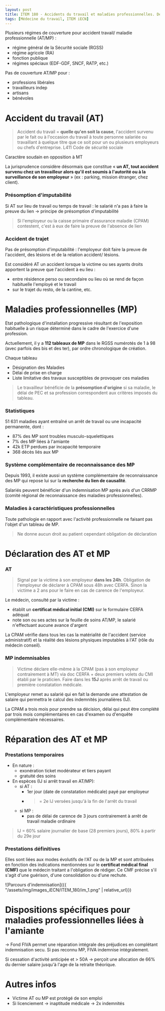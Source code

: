 ```yaml
---
layout: post
title: ITEM 180 - Accidents du travail et maladies professionnelles. Définitions et enjeux
tags: [Médecine du travail, ITEM iECN]
---
```


Plusieurs régimes  de couverture pour accident travail/ maladie professionnelle (AT/MP) :
- régime général de la Sécurité sociale (RGSS)
- régime agricole (RA)
- fonction publique
- régimes spéciaux (EDF-GDF, SNCF, RATP, etc.)

Pas de couverture AT/MP pour :
- professions libérales
- travailleurs indep
- artisans
- bénévoles

# Accident du travail (AT)

> Accident du travail = **quelle qu'en soit la cause**, l'accident survenu par le fait ou à l'occasion du travail à toute personne salariée ou travaillant à quelque titre que ce soit pour un ou plusieurs employeurs ou
chefs d'entreprise. L411 Code de sécurité sociale

Caractère soudain en opposition à MT

La jurisprudence considère désormais que constitue « **un AT, tout accident survenu chez un travailleur alors qu'il est soumis à l'autorité ou à la surveillance de son employeur** » (ex : parking, mission étranger, chez client).

### Présomption d'imputabilité

Si AT sur lieu de travail ou temps de travail : le salarié n'a pas à faire la preuve du lien -> principe de présomption d'imputabilité

> Si l'employeur ou la caisse primaire d'assurance maladie (CPAM) contestent, c'est à eux de faire la preuve de l'absence de lien

### Accident de trajet

Pas de présomption d'imputabilité : l'employeur doit faire la preuve de l'accident, des lésions et de la relation accident/ lésions.

Est considéré AT un accident lorsque la victime ou ses ayants droits apportent la preuve que l'accident à eu lieu :
- entre résidence perso ou secondaire ou lieu où se rend de façon habituelle l'employé et le travail
- sur le trajet du resto, de la cantine, etc.

# Maladies professionnelles (MP)

Etat pathologique d'installation progressive résultant de l'exposition habituelle à un risque déterminé dans le cadre de l'exercice d'une profession.

Actuellement, il y a **112 tableaux de MP** dans le RGSS numérotés de 1 à 98 (avec parfois des bis et des ter), par ordre chronologique de création.

Chaque tableau
- Désignation des Maladies
- Délai de prise en charge
- Liste limitative des travaux susceptibles de provoquer ces maladies

> Le travailleur bénéficie de la **présomption d'origine** si sa maladie, le délai de PEC et sa profession correspondent aux critères imposés du tableau.

### Statistiques

51 631 maladies ayant entraîné un arrêt de travail ou une incapacité permanente, dont :
- 87% des MP sont troubles musculo-squelettiques
- 7% des MP liées à l'amiante
- 42k ETP perdues par incapacité temporaire
- 368 décès liés aux MP

### Système complémentaire de reconnaissance des MP

Depuis 1993, il existe aussi un système complémentaire de reconnaissance des MP qui repose lui sur la **recherche du lien de causalité**.

Salariés peuvent bénéficier d'un indemnisation MP après avis d'un CRRMP (comité régional de reconnaissance des maladies professionnelles).

### Maladies à caractéristiques professionnelles

Toute pathologie en rapport avec l'activité professionnelle ne faisant pas l'objet d'un tableau de MP.

> Ne donne aucun droit au patient cependant obligation de déclaration

# Déclaration des AT et MP

### AT

> Signal par la victime à son employeur **dans les 24h**. Obligation de l'employeur de déclarer à CPAM sous 48h avec CERFA. Sinon la victime a 2 ans pour le faire en cas de carence de l'employeur.

Le médecin, consulté par la victime :
- établit un **certificat médical initial (CMI)** sur le formulaire CERFA adéquat
- note son ou ses actes sur la feuille de soins AT/MP, le salarié n'effectuant aucune avance d'argent

La CPAM vérifie dans tous les cas la matérialité de l'accident (service administratif) et la réalité des lésions physiques imputables à l'AT (rôle du médecin conseil).

### MP indemnisables

> Victime déclare elle-même à la CPAM (pas à son employeur contrairement à MT) via doc CERFA + deux premiers volets du CMI établi par le praticien. Faire dans les **15J** après arrêt de travail ou première constatation médicale.

L'employeur remet au salarié qui en fait la demande une attestation de salaire qui permettra le calcul des indemnités journalières (IJ).

La CPAM a trois mois pour prendre sa décision, délai qui peut être complété par trois mois complémentaires en cas d'examen ou d'enquête complémentaire nécessaires.

# Réparation des AT et MP

### Prestations temporaires

- En nature :
  - exonération ticket modérateur et tiers payant
  - gratuité des soins
- En espèces (IJ si arrêt travail en AT/MP):
  - si AT :
    - 1er jour (date de constatation médicale) payé par employeur
    - >= 2e IJ versées jusqu'à la fin de l'arrêt du travail
  - si MP :
    - pas de délai de carence de 3 jours contrairement à arrêt de travail maladie ordinaire

> IJ = 60% salaire journalier de base (28 premiers jours), 80% à partir du 29e jour

### Prestations définitives

Elles sont liées aux modes évolutifs de l'AT ou de la MP et sont attribuées en fonction des indications mentionnées sur le **certificat médical final (CMF)** que le médecin traitant a l'obligation de rédiger. Ce CMF précise s'il s'agit d'une guérison, d'une consolidation ou d'une rechute.

![Parcours d'indemnisation]({{ "/assets/img/images_iECN/ITEM_180/im_1.png" | relative_url}})

# Dispositions spécifiques pour maladies professionnelles liées à l'amiante

-> Fond FIVA permet une réparation intégrale des préjudices en complétant indemnisation secu. Si pas reconnu MP, FIVA indemnise intégralement.

Si cessation d'activité anticipée et > 50A -> perçoit une allocation de 66% du dernier salaire jusqu'à l'age de la retraite théorique.

# Autres infos

- Victime AT ou MP est protégé de son emploi
- Si licenciement -> inaptitude médicale -> 2x indemnités
